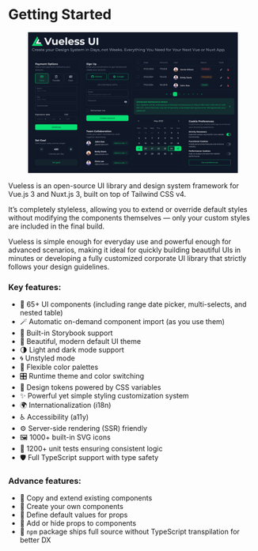 # Getting Started

<figure><img src=".gitbook/assets/promo-image.png" alt=""><figcaption></figcaption></figure>

Vueless is an open-source UI library and design system framework for Vue.js 3 and Nuxt.js 3, built on top of Tailwind CSS v4.

It’s completely styleless, allowing you to extend or override default styles without modifying the components themselves — only your custom styles are included in the final build.

Vueless is simple enough for everyday use and powerful enough for advanced scenarios, making it ideal for quickly building beautiful UIs in minutes or developing a fully customized corporate UI library that strictly follows your design guidelines.

### **Key features:**

* 🧩 65+ UI components (including range date picker, multi-selects, and nested table)
* 🪄 Automatic on-demand component import (as you use them)
* 📘 Built-in Storybook support
* 🌈 Beautiful, modern default UI theme
* 🌗 Light and dark mode support
* 🌀 Unstyled mode
* 🎨️ Flexible color palettes
* 🎛️ Runtime theme and color switching
* 🧬 Design tokens powered by CSS variables
* ✨ Powerful yet simple styling customization system
* 🌍 Internationalization (i18n)
* ♿️ Accessibility (a11y)
* ⚙️ Server-side rendering (SSR) friendly
* 🖼️ 1000+ built-in SVG icons
* 🧪️ 1200+ unit tests ensuring consistent logic
* 🛡️ Full TypeScript support with type safety

### **Advance features:**

* 🧰 Copy and extend existing components
* 🧱 Create your own components
* 🔧️ Define default values for props
* 🔩️ Add or hide props to components
* 🧿 `npm` package ships full source without TypeScript transpilation for better DX

